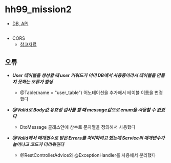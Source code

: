 # hh99_mission2
- [DB, API](https://teamsparta.notion.site/2-95aec72c863448c38f454734a7ccb4ce)

##
- CORS
  - [참고자료](https://yeonyeon.tistory.com/m/236)

## 오류
- ***User 테이블을 생성할 때 user 키워드가 이미 DB에서 사용중이라서 테이블을 만들지 못하는 오류가 발생***
  - @Table(name = "user_table") 어노테이션을 추가해서 테이블 이름을 변경했다
  
- ***@Valid로 Body값 유효성 검사를 할 때 message값으로 enum을 사용할 수 없었다***
  - DtoMessage 클래스안에 상수로 문자열을 정의해서 사용했다

- ***@Valid에서 매개변수로 받은 Errors를 처리하려고 했는데 Service의 매개변수가 늘어나고 코드가 더러워진다***
  - @RestControllerAdvice와 @ExceptionHandler를 사용해서 분리했다
